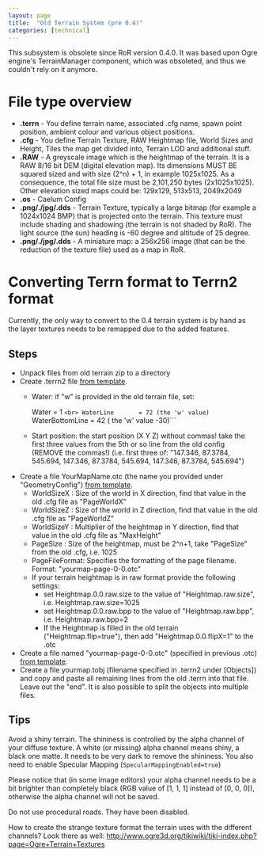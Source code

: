 ```yaml
---
layout: page
title:  "Old Terrain System (pre 0.4)"
categories: [technical]
---
```


This subsystem is obsolete since RoR version 0.4.0.
It was based upon Ogre engine's TerrainManager component,
which was obsoleted, and thus we couldn't rely on it anymore.

# File type overview

-   **.terrn** - You define terrain name, associated .cfg name, spawn point position, ambient colour and various object positions.
-   **.cfg** - You define Terrain Texture, RAW Heightmap file, World Sizes and Height, Tiles the map get divided into, Terrain LOD and additional stuff.
-   **.RAW** - A greyscale image which is the heightmap of the terrain. It is a RAW 8/16 bit DEM (digital elevation map). 
    Its dimensions MUST BE squared sized and with size (2^n) + 1, in example 1025x1025.
    As a consequence, the total file size must be 2,101,250 bytes (2x1025x1025).
    Other elevation sized maps could be: 129x129, 513x513, 2049x2049 
-   **.os** - Caelum Config
-   **.png/./jpg/.dds** - Terrain Texture, typically a large bitmap (for example a 1024x1024 BMP) that is projected onto the terrain.
    This texture must include shading and shadowing (the terrain is not shaded by RoR).
    The light source (the sun) heading is -60 degree and altitude of 25 degree.
-   **.png/./jpg/.dds** - A miniature map: a 256x256 image (that can be the reduction of the texture file) used as a map in RoR. 

# Converting Terrn format to Terrn2 format

Currently, the only way to convert to the 0.4 terrain system is by hand as the layer textures needs to be remapped due to the added features.

## Steps

* Unpack files from old terrain zip to a directory
* Create .terrn2 file [from template](terrn2-subsystem.html#terrain-2-terrn2-file-format).
    * Water: if "w" is provided in the old terrain file, set:

        Water           = 1                      ```<br>
        WaterLine       = 72 (the 'w' value)     ```<br>
        WaterBottomLine = 42 ( the 'w' value -30)```

    * Start position: the start position (X Y Z) without commas!
      take the first three values from the 5th or so line from the old config (REMOVE the commas!)
      (i.e. first three of: "147.346, 87.3784, 545.694, 147.346, 87.3784, 545.694, 147.346, 87.3784, 545.694")
* Create a file YourMapName.otc (the name you provided under "GeometryConfig") [from template](terrn2-subsystem.html#ogre-terrain-config-otc).
    -   WorldSizeX : Size of the world in X direction, find that value in the old .cfg file as "PageWorldX"
    -   WorldSizeZ : Size of the world in Z direction, find that value in the old .cfg file as "PageWorldZ"
    -   WorldSizeY : Multiplier of the heightmap in Y direction, find that value in the old .cfg file as "MaxHeight"
    -   PageSize : Size of the heightmap, must be 2^n+1, take "PageSize" from the old .cfg, i.e. 1025
    -   PageFileFormat: Specifies the formatting of the page filename. Format: "yourmap-page-0-0.otc"
    -   If your terrain heightmap is in raw format provide the following settings:
        -   set Heightmap.0.0.raw.size to the value of "Heightmap.raw.size", i.e. Heightmap.raw.size=1025
        -   set Heightmap.0.0.raw.bpp to the value of "Heightmap.raw.bpp", i.e. Heightmap.raw.bpp=2
        -   If the Heightmap is filled in the old terrain ("Heightmap.flip=true"), then add "Heightmap.0.0.flipX=1" to the .otc
* Create a file named "yourmap-page-0-0.otc" (specified in previous .otc) [from template](terrn2-subsystem.html#ogre-terrain-page-config-otc).
* Create a file yourmap.tobj (filename specified in .terrn2 under [Objects])
  and copy and paste all remaining lines from the old .terrn into that file.
  Leave out the "end". It is also possible to split the objects into multiple files.

## Tips

Avoid a shiny terrain. The shininess is controlled by the alpha channel of your diffuse texture.
A white (or missing) alpha channel means shiny, a black one matte. It needs to be very dark
to remove the shininess. You also need to enable Specular Mapping (```SpecularMappingEnabled=true```)

Please notice that (in some image editors) your alpha channel needs to be a bit brighter
than completely black (RGB value of \[1, 1, 1\] instead of \[0, 0, 0\]), otherwise
the alpha channel will not be saved.

Do not use procedural roads. They have been disabled.

How to create the strange texture format the terrain uses with the different channels?
Look there as well: <http://www.ogre3d.org/tikiwiki/tiki-index.php?page=Ogre+Terrain+Textures>

